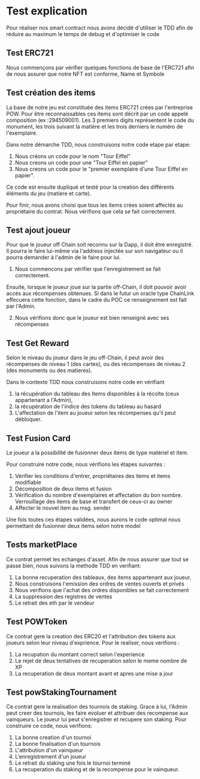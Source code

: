 # Test explication

Pour réaliser nos smart contract nous avons décidé d'utiliser le TDD afin de réduire au maximum le temps de debug et d'optimiser le code

## Test ERC721

Nous commençons par vérifier quelques fonctions de base de l'ERC721 afin de nous assurer que notre NFT est conforme, Name et Symbole

## Test création des items

La base de notre jeu est constituée des items ERC721 crées par l'entreprise POW. Pour être reconnaissables ces items sont décrit par un code appelé composition (ex :294509001). Les 3 premiers digits représentent le code du monument, les trois suivant la matière et les trois derniers le numéro de l'exemplaire.

Dans notre démarche TDD, nous construisons notre code  etape par etape: 

1. Nous créons un code pour le nom "Tour Eiffel" 
2. Nous creons un code pour une "Tour Eiffel en papier" 
3. Nous creons un code pour le "premier exemplaire d'une Tour Eiffel en papier".

Ce code est ensuite dupliqué et testé pour la creation des différents éléments du jeu (matiere et carte).

Pour finir, nous avons choisi que tous les items crées soient affectés au propriétaire du contrat. Nous vérifions que cela se fait correctement.

## Test ajout joueur

Pour que le joueur off Chain soit reconnu sur la Dapp, il doit être enregistré. Il pourra le faire lui-même via l'address injectée sur son navigateur ou il pourra demander à l'admin de le faire pour lui.

1. Nous commencons par vérifier que l'enregistrement se fait correctement.

Ensuite, lorsque le joueur joue sur la partie off-Chain, il doit pouvoir avoir accès aux récompenses obtenues. Si dans le futur un oracle type ChainLink effecuera cette fonction, dans le cadre du POC ce renseignement est fait par l'Admin.

2. Nous vérifions donc que le joueur est bien renseigné avec ses récompenses

## Test Get Reward

Selon le niveau du joueur dans le jeu off-Chain, il peut avoir des récompenses de niveau 1 (des cartes), ou des récompenses de niveau 2 (des monuments ou des matieres).

Dans le contexte TDD nous construisons notre code en vérifiant 
1. la récupération du tableau des Items disponibles à la récolte (ceux appartenant a l'Admin), 
2. la récupération de l'indice des tokens du tableau au hasard
3. L'affectation de l'item au joueur selon les récompenses qu'il peut débloquer.

## Test Fusion Card

Le joueur a la possibilité de fusionner deux items de type matériel et item.

Pour construire notre code, nous vérifions les étapes suivantes :

1. Vérifier les conditions d'entrer, propriétaires des items et items modifiable
2. Décomposition de deux items et fusion
3. Vérification du nombre d'exemplaires et affectation du bon nombre. Verrouillage des items de base et transfert de ceux-ci au owner
5. Affecter le nouvel item au msg. sender

Une fois toutes ces étapes validées, nous aurons le code optimal nous permettant de fusionner deux items selon notre model

## Tests marketPlace

Ce contrat permet les echanges d'asset. Afin de nous assurer que tout se passe bien, nous suivons la methode TDD en verifiant:
1. La bonne recuperation des tableaux, des items appartenant aux joueur. 
2. Nous construisons l'emission des ordres de ventes ouverts et privés
3. Nous verifions que l'achat des ordres disponibles se fait correctement 
4. La suppression des registres de ventes
5. Le retrait des eth par le vendeur


## Test POWToken 

Ce contrat gere la creation des ERC20 et l'attribution des tokens aux joueurs selon leur niveau d'exprience. Pour le realiser, nous verifions : 

1. La recupation du montant correct selon l'experience
2. Le rejet de deux tentatives de recuperation selon le meme nombre de XP 
3. La recuperation de deux montant avant et apres une mise a jour

## Test powStakingTournament

Ce contrat gere la realisation des tournois de staking. Grace à lui, l'Admin peut creer des tournois, les faire evoluer et attribuer des recompense aux vainqueurs. Le joueur lui peut s'enregistrer et recupere son staking. Pour construire ce code, nous verifions: 

1. La bonne creation d'un tournoi
2. La bonne finalisation d'un tournois
3. L'attribution d'un vainqueur
4. L'enregistrement d'un joueur
5. Le retrait du staking une fois le tournoi terminé
6. La recuperation du staking et de la recompense pour le vainqueur.
